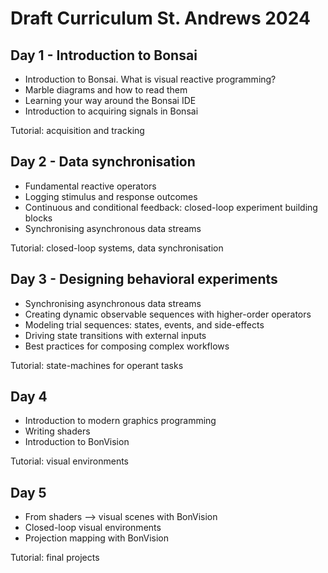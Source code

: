 # Draft Curriculum St. Andrews 2024 #

## Day 1 - Introduction to Bonsai ##
- Introduction to Bonsai. What is visual reactive programming?
- Marble diagrams and how to read them
- Learning your way around the Bonsai IDE
- Introduction to acquiring signals in Bonsai

Tutorial: acquisition and tracking

## Day 2 - Data synchronisation ##
- Fundamental reactive operators
- Logging stimulus and response outcomes
- Continuous and conditional feedback: closed-loop experiment building blocks
- Synchronising asynchronous data streams

Tutorial: closed-loop systems, data synchronisation

## Day 3 - Designing behavioral experiments ##
- Synchronising asynchronous data streams
- Creating dynamic observable sequences with higher-order operators
- Modeling trial sequences: states, events, and side-effects
- Driving state transitions with external inputs
- Best practices for composing complex workflows

Tutorial: state-machines for operant tasks

## Day 4 ##
- Introduction to modern graphics programming
- Writing shaders
- Introduction to BonVision

Tutorial: visual environments

## Day 5 ##
- From shaders --> visual scenes with BonVision
- Closed-loop visual environments
- Projection mapping with BonVision

Tutorial: final projects
